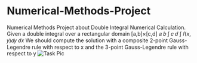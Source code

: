 # Numerical-Methods-Project
Numerical Methods Project about Double Integral Numerical Calculation.
Given a double integral over a rectangular domain [a,b]×[c,d] 𝑎 𝑏 ∫ 𝑐 𝑑 ∫ 𝑓(𝑥, 𝑦)𝑑𝑦 𝑑𝑥 We should compute the solution with a composite 2-point Gauss-Legendre rule with respect to x and the 3-point Gauss-Legendre rule with respect to y
![Task Pic](https://user-images.githubusercontent.com/73228864/233750415-74531e78-97ae-4035-9871-ac582d4bb88b.png)
